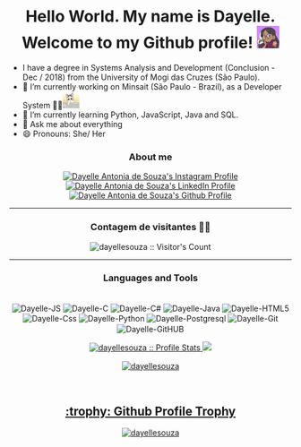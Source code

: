<h1 align=center> Hello World. My name is Dayelle. <br/> Welcome to my Github profile! <img src="./daysouza.gif" height="40" width="40"/></h1>

* I have a degree in Systems Analysis and Development (Conclusion - Dec / 2018) from the University of Mogi das Cruzes (São Paulo).
* 🔭 I’m currently working on Minsait (São Paulo - Brazil), as a Developer System 🎉🎉<img src="./cat.gif" height="30" width="30"/>
* 🌱 I’m currently learning Python, JavaScript, Java and SQL.
* 💬 Ask me about everything
* 😄 Pronouns: She/ Her


<div align="center">
  <h3>About me</h3>
  <a href="https://www.instagram.com/daaysweet_/">
    <img src="https://www.vectorlogo.zone/logos/instagram/instagram-icon.svg" alt="Dayelle Antonia de Souza's Instagram Profile" height="30" width="30">
  </a>
  <a href="https://www.linkedin.com/in/dayellesouza/">
    <img src="https://www.vectorlogo.zone/logos/linkedin/linkedin-icon.svg" alt="Dayelle Antonia de Souza's LinkedIn Profile" height="30" width="30">
  </a>
  <a href="https://github.com/dayellesouza/dayellesouza/">
    <img src="https://www.vectorlogo.zone/logos/github/github-tile.svg" alt="Dayelle Antonia de Souza's Github Profile" height="30" width="30">
  </a>
</div>

-------------

<h3 align="center">Contagem de visitantes 👀✨</h3>
<p align="center"><img src="https://profile-counter.glitch.me/{dayellesouza}/count.svg" alt="dayellesouza :: Visitor's Count" /></p>

-------------

<div align="center">
  <h3><b>Languages and Tools</b></h3>
  
  <p align="center">
    <div style="display: inline-block" align="center"><br>
      <img align="center" alt="Dayelle-JS" height="30" src="https://img.shields.io/badge/JavaScript-323330?style=for-the-badge&logo=javascript&logoColor=F7DF1E">
      <img align="center" alt="Dayelle-C" height="30" src="https://img.shields.io/badge/C-00599C?style=for-the-badge&logo=c&logoColor=white">
      <img align="center" alt="Dayelle-C#" height="30" src="https://img.shields.io/badge/C%23-239120?style=for-the-badge&logo=c-sharp&logoColor=white">
      <img align="center" alt="Dayelle-Java" height="30" src="https://img.shields.io/badge/Java-ED8B00?style=for-the-badge&logo=java&logoColor=white">
      <img align="center" alt="Dayelle-HTML5" height="30" src="https://img.shields.io/badge/HTML5-E34F26?style=for-the-badge&logo=html5&logoColor=white">
      <img align="center" alt="Dayelle-Css" height="30" src="https://img.shields.io/badge/CSS3-1572B6?style=for-the-badge&logo=css3&logoColor=white">
      <img align="center" alt="Dayelle-Python" height="30" src="https://img.shields.io/badge/Python-3776AB?style=for-the-badge&logo=python&logoColor=white">
      <img align="center" alt="Dayelle-Postgresql" height="30" src="https://img.shields.io/badge/PostgreSQL-316192?style=for-the-badge&logo=postgresql&logoColor=white">
      <img align="center" alt="Dayelle-Git" height="30" src="https://img.shields.io/badge/Git-F05032?style=for-the-badge&logo=git&logoColor=white">
      <img align="center" alt="Dayelle-GitHUB" height="30" src="https://img.shields.io/badge/GitHub-100000?style=for-the-badge&logo=github&logoColor=white">
    </div>
  </p>
  
  <a href="https://github.com/dayellesouza">
    <img height="180em" src="https://github-readme-stats.vercel.app/api?username=dayellesouza&show_icons=true&theme=dracula&include_all_commits=true&count_private=true"       alt="dayellesouza :: Profile Stats" />
    <img height="180em" src="https://github-readme-stats.vercel.app/api/top-langs/?username=dayellesouza&langs_count=10&layout=compact&theme=dracula"/>
    <p><img align="center" height="160em" src="https://github-readme-streak-stats.herokuapp.com/?user=dayellesouza&theme=dracula&date_format=j%20M%5B%20Y%5D" alt="dayellesouza" /></p>
</div>
</br>
<h2 align="center">:trophy: Github Profile Trophy</h2>
<p align="center"><a href="https://github.com/ryo-ma/github-profile-trophy"><img src="https://github-profile-trophy.vercel.app/?username=dayellesouza&theme=dracula&no-frame=true" alt="dayellesouza" /></a> </p>



<!--
**dayellesouza/dayellesouza** is a ✨ _special_ ✨ repository because its `README.md` (this file) appears on your GitHub profile.

Here are some ideas to get you started:

- 🔭 I’m currently working on ...
- 🌱 I’m currently learning ...
- 👯 I’m looking to collaborate on ...
- 🤔 I’m looking for help with ...
- 💬 Ask me about ...
- 📫 How to reach me: ...
- 😄 Pronouns: ...
- ⚡ Fun fact: ...
-->
